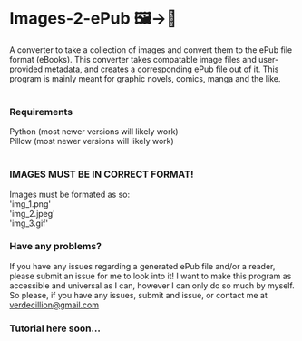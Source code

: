 # Images-2-ePub 🖼️->📘
A converter to take a collection of images and convert them to the ePub file format (eBooks). This converter takes compatable image files and user-provided metadata, and creates a corresponding ePub file out of it. This program is mainly meant for graphic novels, comics, manga and the like. 
<br/><br/>
### Requirements
  Python (most newer versions will likely work)
  <br/>
  Pillow (most newer versions will likely work)
<br/><br/>
### IMAGES MUST BE IN CORRECT FORMAT!
Images must be formated as so: <br/>
'img_1.png'<br/>
'img_2.jpeg'<br/>
'img_3.gif'<br/>

### Have any problems?<br/>
If you have any issues regarding a generated ePub file and/or a reader, please submit an issue for me to look into it! I want to make this program as accessible and universal as I can, however I can only do so much by myself. So please, if you have any issues, submit and issue, or contact me at verdecillion@gmail.com

### Tutorial here soon...
